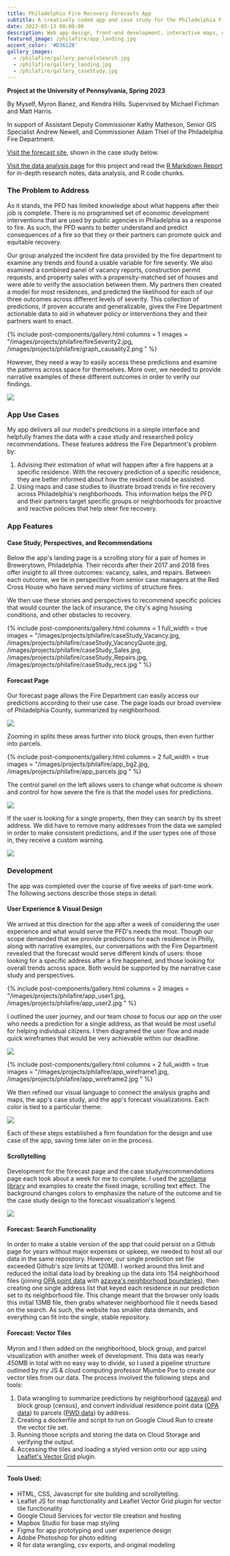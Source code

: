 ```yaml
---
title: Philadelphia Fire Recovery Forecasts App
subtitle: A creatively coded app and case study for the Philadelphia Fire Department, forecasting fire recovery for most residences in the city
date: 2023-05-13 00:00:00
description: Web app design, front-end development, interactive maps, data visualization, user experience design, visual storytelling
featured_image: /philafire/app_landing.jpg
accent_color: '#D36128'
gallery_images:
  - /philafire/gallery_parcelsSearch.jpg
  - /philafire/gallery_landing.jpg
  - /philafire/gallery_caseStudy.jpg
---
```


**Project at the University of Pennsylvania, Spring 2023**

By Myself, Myron Banez, and Kendra Hills. Supervised by Michael Fichman and Matt Harris.

In support of Assistant Deputy Commissioner Kathy Matheson, Senior GIS Specialist Andrew Newell, and Commissioner Adam Thiel of the Philadelphia Fire Department.

[Visit the forecast site](https://bennkeel.github.io/MUSA_Practicum/site/index.html), shown in the case study below.

[Visit the data analysis page](https://bennkeel.github.io/data/philafire) for this project and read the [R Markdown Report](https://bennkeel.github.io/MUSA_Practicum/Phila_Fire_rmd_final.html) for in-depth research notes, data analysis, and R code chunks. 

### The Problem to Address

As it stands, the PFD has limited knowledge about what happens after their job is complete. There is no programmed set of economic development interventions that are used by public agencies in Philadelphia as a response to fire. As such, the PFD wants to better understand and predict consequences of a fire so that they or their partners can promote quick and equitable recovery.  

Our group analyzed the incident fire data provided by the fire department to examine any trends and found a usable variable for fire severity. We also examined a combined panel of vacancy reports, construction permit requests, and property sales with a propensity-matched set of houses and were able to verify the association between them. My partners then created a model for most residences, and predicted the likelihood for each of our three outcomes across different levels of severity. This collection of predictions, if proven accurate and generalizable, gives the Fire Department actionable data to aid in whatever policy or interventions they and their partners want to enact. 

{% include post-components/gallery.html
	columns = 1
	images = "/images/projects/philafire/fireSeverity2.jpg, /images/projects/philafire/graph_causality2.png
	"
%}

However, they need a way to easily access these predictions and examine the patterns across space for themselves. More over, we needed to provide narrative examples of these different outcomes in order to verify our findings. 

![](/images/projects/philafire/app_data.jpg)

### App Use Cases

My app delivers all our model's predictions in a simple interface and helpfully frames the data with a case study and researched policy recommendations. These features address the Fire Department's problem by:

1. Advising their estimation of what will happen after a fire happens at a specific residence. With the recovery prediction of a specific residence, they are better informed about how the resident could be assisted.
2. Using maps and case studies to illustrate broad trends in fire recovery across Philadelphia's neighborhoods. This information helps the PFD and their partners target specific groups or neighborhoods for proactive and reactive policies that help steer fire recovery.

### App Features

#### Case Study, Perspectives, and Recommendations

Below the app's landing page is a scrolling story for a pair of homes in Brewerytown, Philadelphia. Their records after their 2017 and 2018 fires offer insight to all three outcomes: vacancy, sales, and repairs. Between each outcome, we tie in perspective from senior case managers at the Red Cross House who have served many victims of structure fires. 

We then use these stories and perspectives to recommend specific policies that would counter the lack of insurance, the city's aging housing conditions, and other obstacles to recovery.

{% include post-components/gallery.html
	columns = 1
	full_width = true
	images = "/images/projects/philafire/caseStudy_Vacancy.jpg, /images/projects/philafire/caseStudy_VacancyQuote.jpg, /images/projects/philafire/caseStudy_Sales.jpg, /images/projects/philafire/caseStudy_Repairs.jpg, /images/projects/philafire/caseStudy_recs.jpg
	"
%}

#### Forecast Page

Our forecast page allows the Fire Department can easily access our predictions according to their use case. The page loads our broad overview of Philadelphia County, summarized by neighborhood.

![](/images/projects/philafire/app_nhood2.jpg)

Zooming in splits these areas further into block groups, then even further into parcels.

{% include post-components/gallery.html
	columns = 2
	full_width = true
	images = "/images/projects/philafire/app_bg2.jpg, /images/projects/philafire/app_parcels.jpg
	"
%}

The control panel on the left allows users to change what outcome is shown and control for how severe the fire is that the model uses for predictions. 

![](/images/projects/philafire/app_parcels4.jpg)

If the user is looking for a single property, then they can search by its street address. We did have to remove many addresses from the data we sampled in order to make consistent predictions, and if the user types one of those in, they receive a custom warning. 

![](/images/projects/philafire/app_parcels4_click.jpg)


### Development

The app was completed over the course of five weeks of part-time work. The following sections describe those steps in detail:

#### User Experience & Visual Design

 We arrived at this direction for the app after a week of considering the user experience and what would serve the PFD's needs the most. Though our scope demanded that we provide predictions for each residence in Philly, along with narrative examples, our conversations with the Fire Department revealed that the forecast would serve different kinds of users: those looking for a specific address after a fire happened, and those looking for overall trends across space. Both would be supported by the narrative case study and perspectives. 

{% include post-components/gallery.html
	columns = 2
	images = "/images/projects/philafire/app_user1.jpg, /images/projects/philafire/app_user2.jpg
	"
%}

I outlined the user journey, and our team chose to focus our app on the user who needs a prediction for a single address, as that would be most useful for helping individual citizens. I then diagramed the user flow and made quick wireframes that would be very achievable within our deadline. 

![](/images/projects/philafire/app_userJourney.jpg)

{% include post-components/gallery.html
	columns = 2
	full_width = true
	images = "/images/projects/philafire/app_wireframe1.jpg, /images/projects/philafire/app_wireframe2.jpg
	"
%}

We then refined our visual language to connect the analysis graphs and maps, the app's case study, and the app's forecast visualizations. Each color is tied to a particular theme:

![](/images/projects/philafire/app_colors.jpg)

Each of these steps established a firm foundation for the design and use case of the app, saving time later on in the process.

#### Scrollytelling

Development for the forecast page and the case study/recommendations page each took about a week for me to complete. I used the [scrollama library](https://pudding.cool/process/introducing-scrollama/) and examples to create the fixed image, scrolling text effect. The background changes colors to emphasize the nature of the outcome and tie the case study design to the forecast visualization's legend. 

![](/images/projects/philafire/scrollama_logo.png)

#### Forecast: Search Functionality

In order to make a stable version of the app that could persist on a Github page for years without major expenses or upkeep, we needed to host all our data in the same repository. However, our single prediction set file exceeded Github's size limits at 120MB. I worked around this limit and reduced the initial data load by breaking up the data into 154 neighborhood files (joining [OPA point data](https://opendataphilly.org/datasets/philadelphia-properties-and-assessment-history/) with [azavea's neighborhood boundaries](https://github.com/azavea/geo-data/tree/master/Neighborhoods_Philadelphia)), then creating one single address list that keyed each residence in our prediction set to its neighborhood file. This change meant that the browser only loads this initial 13MB file, then grabs whatever neighborhood file it needs based on the search. As such, the website has smaller data demands, and everything can fit into the single, stable repository.

#### Forecast: Vector Tiles 

Myron and I then added on the neighborhood, block group, and parcel visualization with another week of development. This data was nearly 450MB in total with no easy way to divide, so I used a pipeline structure outlined by my JS & cloud computing professor Mjumbe Poe to create our vector tiles from our data. The process involved the following steps and tools:

1. Data wrangling to summarize predictions by neighborhood ([azavea](https://github.com/azavea/geo-data/tree/master/Neighborhoods_Philadelphia)) and block group (census), and convert individual residence point data ([OPA data](https://opendataphilly.org/datasets/philadelphia-properties-and-assessment-history/)) to parcels ([PWD data](https://opendataphilly.org/datasets/pwd-stormwater-billing-parcels/)) by address. 
2. Creating a dockerfile and script to run on Google Cloud Run to create the vector tile set.
3. Running those scripts and storing the data on Cloud Storage and verifying the output.
4. Accessing the tiles and loading a styled version onto our app using [Leaflet's Vector Grid](https://leaflet.github.io/Leaflet.VectorGrid/vectorgrid-api-docs.html) plugin. 

---

#### Tools Used: 
* HTML, CSS, Javascript for site building and scrollytelling.
* Leaflet JS for map functionality and Leaflet Vector Grid plugin for vector tile functionality
* Google Cloud Services for vector tile creation and hosting
* Mapbox Studio for base map styling
* Figma for app prototyping and user experience design
* Adobe Photoshop for photo editing
* R for data wrangling, csv exports, and original modeling